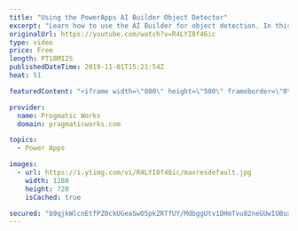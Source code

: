 ```yaml
---
title: "Using the PowerApps AI Builder Object Detector"
excerpt: "Learn how to use the AI Builder for object detection. In this app build project, you'll see how to do automatic inventory by just taking pictures of what you want to inventory in PowerApps or Microsoft Flow.  Check out our great training at https://www.pragmaticworkstraining.com.   We love to build apps"
originalUrl: https://youtube.com/watch?v=R4LYI8f46ic
type: video
price: Free
length: PT18M12S
publishedDateTime: 2019-11-01T15:21:54Z
heat: 51

featuredContent: "<iframe width=\"800\" height=\"500\" frameborder=\"0\" src=\"https://www.youtube.com/embed/R4LYI8f46ic\" allow=\"accelerometer; autoplay; encrypted-media; gyroscope; picture-in-picture\" allowfullscreen></iframe>"

provider:
  name: Progmatic Works
  domain: pragmaticworks.com

topics:
  - Power Apps

images:
  - url: https://i.ytimg.com/vi/R4LYI8f46ic/maxresdefault.jpg
    width: 1280
    height: 720
    isCached: true

secured: "b9qjkWlcnEtfPZ0ckUGeaSwO5pkZRTfUY/MdbggUtv1DHmTvu82neGUwIUBuxMbJx4DP624rbSbPZwcq0e8gCd1Tu9hse9QSL+nxehfmr5p0LvdSQoey9u0WtxRmS3sPuDcucxcPaG2I5gzmRzvEWZ2DauNLgLvh+4OlnQ1TOd2jEGne2XNYEEeGogww3ZCd9DlJgyJuOST5v62mWgARUTID6kJdVF5GiOxrl/p/mNoXbmb/RyWy5fg+MkL1OsBHaLsuKlCK6mIvf0DfEp1Pwjd7f6BkI11LZ9PkPF4/A5YZQqxKOaPbrXlhM8Aa6hE6jsvu4qXW/f99pLywf7aeL8/3/I6oVC+Wvn32AyKpOw5VGNvPRyLI5ESybvIfAoZ88/eFps1V861qUKoMh4V5s2n7QlH5E/Q3hoH5rMZrb/w=;20M9vNxmqZDzLL8om84hXA=="
---
```


